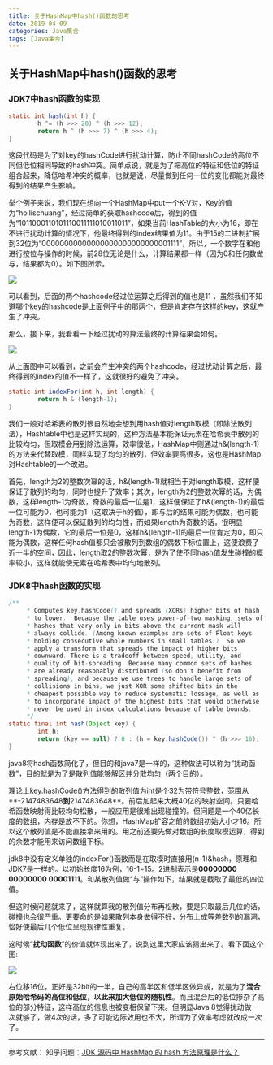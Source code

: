 ```yaml
---
title: 关于HashMap中hash()函数的思考
date: 2019-04-09
categories: Java集合
tags: [Java集合]
---
```

## 关于HashMap中hash()函数的思考

### JDK7中hash函数的实现

~~~java
static int hash(int h) {
        h ^= (h >>> 20) ^ (h >>> 12);
        return h ^ (h >>> 7) ^ (h >>> 4);
}
~~~

这段代码是为了对key的hashCode进行扰动计算，防止不同hashCode的高位不同但低位相同导致的hash冲突。简单点说，就是为了把高位的特征和低位的特征组合起来，降低哈希冲突的概率，也就是说，尽量做到任何一位的变化都能对最终得到的结果产生影响。

举个例子来说，我们现在想向一个HashMap中put一个K-V对，Key的值为“hollischuang”，经过简单的获取hashcode后，得到的值为“1011000110101110011111010011011”，如果当前HashTable的大小为16，即在不进行扰动计算的情况下，他最终得到的index结果值为11。由于15的二进制扩展到32位为“00000000000000000000000000001111”，所以，一个数字在和他进行按位与操作的时候，前28位无论是什么，计算结果都一样（因为0和任何数做与，结果都为0）。如下图所示。

![](https://img2018.cnblogs.com/blog/765260/201905/765260-20190508143618422-316713866.jpg)

可以看到，后面的两个hashcode经过位运算之后得到的值也是11 ，虽然我们不知道哪个key的hashcode是上面例子中的那两个，但是肯定存在这样的key，这就产生了冲突。

那么，接下来，我看看一下经过扰动的算法最终的计算结果会如何。

![](https://img2018.cnblogs.com/blog/765260/201905/765260-20190508143648812-811205659.jpg)

从上面图中可以看到，之前会产生冲突的两个hashcode，经过扰动计算之后，最终得到的index的值不一样了，这就很好的避免了冲突。

~~~java
static int indexFor(int h, int length) {
        return h & (length-1);
}
~~~



我们一般对哈希表的散列很自然地会想到用hash值对length取模（即除法散列法），Hashtable中也是这样实现的，这种方法基本能保证元素在哈希表中散列的比较均匀，但取模会用到除法运算，效率很低，HashMap中则通过h&(length-1)的方法来代替取模，同样实现了均匀的散列，但效率要高很多，这也是HashMap对Hashtable的一个改进。

首先，length为2的整数次幂的话，h&(length-1)就相当于对length取模，这样便保证了散列的均匀，同时也提升了效率；其次，length为2的整数次幂的话，为偶数，这样length-1为奇数，奇数的最后一位是1，这样便保证了h&(length-1)的最后一位可能为0，也可能为1（这取决于h的值），即与后的结果可能为偶数，也可能为奇数，这样便可以保证散列的均匀性，而如果length为奇数的话，很明显length-1为偶数，它的最后一位是0，这样h&(length-1)的最后一位肯定为0，即只能为偶数，这样任何hash值都只会被散列到数组的偶数下标位置上，这便浪费了近一半的空间，因此，length取2的整数次幂，是为了使不同hash值发生碰撞的概率较小，这样就能使元素在哈希表中均匀地散列。

### JDK8中hash函数的实现

~~~java
/**
     * Computes key.hashCode() and spreads (XORs) higher bits of hash
     * to lower.  Because the table uses power-of-two masking, sets of
     * hashes that vary only in bits above the current mask will
     * always collide. (Among known examples are sets of Float keys
     * holding consecutive whole numbers in small tables.)  So we
     * apply a transform that spreads the impact of higher bits
     * downward. There is a tradeoff between speed, utility, and
     * quality of bit-spreading. Because many common sets of hashes
     * are already reasonably distributed (so don't benefit from
     * spreading), and because we use trees to handle large sets of
     * collisions in bins, we just XOR some shifted bits in the
     * cheapest possible way to reduce systematic lossage, as well as
     * to incorporate impact of the highest bits that would otherwise
     * never be used in index calculations because of table bounds.
     */
static final int hash(Object key) {
        int h;
        return (key == null) ? 0 : (h = key.hashCode()) ^ (h >>> 16);
}
~~~

java8将hash函数简化了，但目的和java7是一样的，这种做法可以称为“扰动函数”，目的就是为了是散列值能够解区并分散均匀（两个目的）。

理论上key.hashCode()方法得到的散列值为int是个32为带符号整数，范围从**-2147483648**到**2147483648**。前后加起来大概40亿的映射空间。只要哈希函数映射得比较均匀松散，一般应用是很难出现碰撞的。但问题是一个40亿长度的数组，内存是放不下的。你想，HashMap扩容之前的数组初始大小才16。所以这个散列值是不能直接拿来用的。用之前还要先做对数组的长度取模运算，得到的余数才能用来访问数组下标。

jdk8中没有定义单独的indexFor()函数而是在取模时直接用(n-1)&hash，原理和JDK7是一样的。以初始长度16为例，16-1=15。2进制表示是**00000000 00000000 00001111**。和某散列值做“与”操作如下，结果就是截取了最低的四位值。

但这时候问题就来了，这样就算我的散列值分布再松散，要是只取最后几位的话，碰撞也会很严重。更要命的是如果散列本身做得不好，分布上成等差数列的漏洞，恰好使最后几个低位呈现规律性重复。



这时候“**扰动函数**”的价值就体现出来了，说到这里大家应该猜出来了。看下面这个图:

![](https://img2018.cnblogs.com/blog/765260/201905/765260-20190508143706124-173858503.jpg)

右位移16位，正好是32bit的一半，自己的高半区和低半区做异或，就是为了**混合原始哈希码的高位和低位，以此来加大低位的随机性**。而且混合后的低位掺杂了高位的部分特征，这样高位的信息也被变相保留下来。但明显Java 8觉得扰动做一次就够了，做4次的话，多了可能边际效用也不大，所谓为了效率考虑就改成一次了。

------
参考文献：
知乎问题：[JDK 源码中 HashMap 的 hash 方法原理是什么？](https://www.zhihu.com/question/20733617)